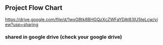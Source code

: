 ## Project Flow Chart 
<a>https://drive.google.com/file/d/1wxGBtk8BHGQzXcZWFaYDAt83lU5teLcw/view?usp=sharing</a>  
### shared in google drive (check your google drive)
